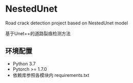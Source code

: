 # NestedUnet
Road crack detection project based on NestedUnet model

基于Unet++的道路裂痕检测方法

## 环境配置
* Python 3.7
* Pytorch >= 1.7.0
* 依赖库参照各模块内 requirements.txt


